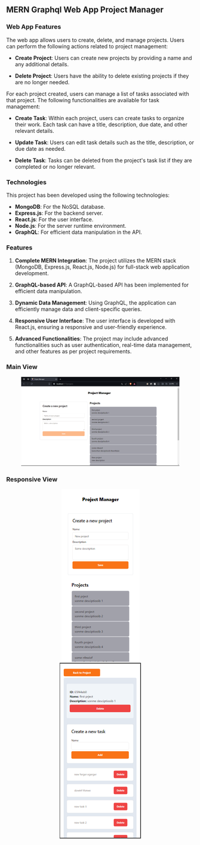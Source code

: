 ## MERN Graphql Web App Project Manager

### Web App Features

The web app allows users to create, delete, and manage projects. Users can perform the following actions related to project management:

- **Create Project**: Users can create new projects by providing a name and any additional details.
  
- **Delete Project**: Users have the ability to delete existing projects if they are no longer needed.

For each project created, users can manage a list of tasks associated with that project. The following functionalities are available for task management:

- **Create Task**: Within each project, users can create tasks to organize their work. Each task can have a title, description, due date, and other relevant details.

- **Update Task**: Users can edit task details such as the title, description, or due date as needed.

- **Delete Task**: Tasks can be deleted from the project's task list if they are completed or no longer relevant.


### Technologies
This project has been developed using the following technologies:

- **MongoDB**: For the NoSQL database.
- **Express.js**: For the backend server.
- **React.js**: For the user interface.
- **Node.js**: For the server runtime environment.
- **GraphQL**: For efficient data manipulation in the API.

### Features

1. **Complete MERN Integration**: The project utilizes the MERN stack (MongoDB, Express.js, React.js, Node.js) for full-stack web application development.
   
2. **GraphQL-based API**: A GraphQL-based API has been implemented for efficient data manipulation.

3. **Dynamic Data Management**: Using GraphQL, the application can efficiently manage data and client-specific queries.

4. **Responsive User Interface**: The user interface is developed with React.js, ensuring a responsive and user-friendly experience.

5. **Advanced Functionalities**: The project may include advanced functionalities such as user authentication, real-time data management, and other features as per project requirements.

### Main View

<div style="text-align:center; padding: 0 40px;">
  <img src="./client/.screenshots/view_md.png" alt="Main View" />
</div>

### Responsive View

<div style="text-align:center; padding: 0 40px;">
  <img src="./client/.screenshots/view_sm1.png" alt="Mobile View" />
  <img src="./client/.screenshots/view_sm2.png" alt="Mobile View" />
</div>